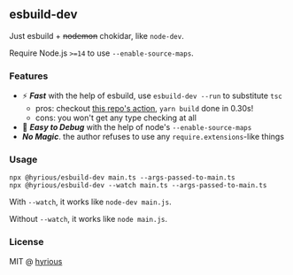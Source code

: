 ## esbuild-dev

Just esbuild + ~~nodemon~~ chokidar, like `node-dev`.

Require Node.js `>=14` to use `--enable-source-maps`.

### Features

- ⚡ **_Fast_** with the help of esbuild, use `esbuild-dev --run` to substitute `tsc`
    - pros: checkout [this repo's action](https://github.com/hyrious/esbuild-dev/runs/1712657624), `yarn build` done in 0.30s!
    - cons: you won't get any type checking at all
- 🐛 **_Easy to Debug_** with the help of node's `--enable-source-maps`
- **_No Magic_**. the author refuses to use any `require.extensions`-like things

### Usage

```shell-session
npx @hyrious/esbuild-dev main.ts --args-passed-to-main.ts
npx @hyrious/esbuild-dev --watch main.ts --args-passed-to-main.ts
```

With `--watch`, it works like `node-dev main.js`.

Without `--watch`, it works like `node main.js`.

### License

MIT @ [hyrious](https://github.com/hyrious)

